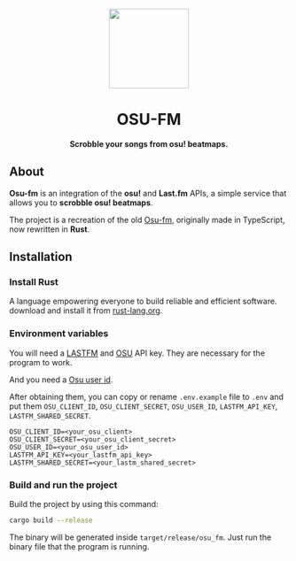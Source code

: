 <br>
<div align="center">
<img src="https://i.imgur.com/ISeFIxz.png" width="144"/>
  <h1 align="center">OSU-FM</h1>
  <p align="center">
    <strong>Scrobble your songs from osu! beatmaps.</strong>
  </p>
</div>

## About 
**Osu-fm** is an integration of the **osu!** and **Last.fm** APIs, a simple service that allows you to **scrobble osu! beatmaps**.

The project is a recreation of the old [Osu-fm](https://github.com/TrueIG/OSU-FM-TS), originally made in TypeScript, now rewritten in **Rust**.

## Installation

### Install Rust 
A language empowering everyone to build reliable and efficient software. download and install it from [rust-lang.org](https://www.rust-lang.org).

### Environment variables
You will need a [LASTFM](https://www.last.fm/api/account/create) and [OSU](https://osu.ppy.sh/home/account/edit#oauth) API key. They are necessary for the program to work.

And you need a [Osu user id](https://osu.ppy.sh/community/forums/topics/1306439?n=1).

After obtaining them, you can copy or rename ``.env.example`` file to ``.env`` and put them ``OSU_CLIENT_ID``, ``OSU_CLIENT_SECRET``, ``OSU_USER_ID``, ``LASTFM_API_KEY``, ``LASTFM_SHARED_SECRET``.

```.env
OSU_CLIENT_ID=<your_osu_client>
OSU_CLIENT_SECRET=<your_osu_client_secret>
OSU_USER_ID=<your_osu_user_id>
LASTFM_API_KEY=<your_lastfm_api_key>
LASTFM_SHARED_SECRET=<your_lastm_shared_secret>
```

### Build and run the project
Build the project by using this command:
```zsh
cargo build --release                                          
```
The binary will be generated inside ``target/release/osu_fm``. Just run the binary file that the program is running.
